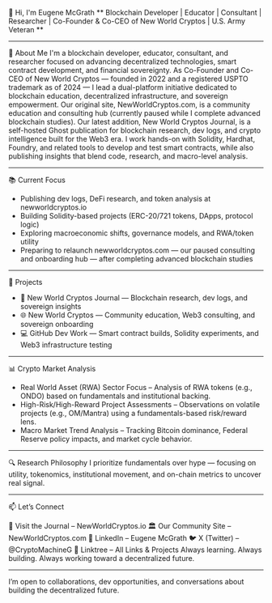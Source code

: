 👋 Hi, I'm Eugene McGrath
** Blockchain Developer | Educator | Consultant | Researcher | Co-Founder & Co-CEO of New World Cryptos | U.S. Army Veteran **

---------------------------------------------------------------------------------------------------------------------------------------------------------------

🧠 About Me
I'm a blockchain developer, educator, consultant, and researcher focused on advancing decentralized technologies, smart contract development, and financial sovereignty. As Co-Founder and Co-CEO of New World Cryptos — founded in 2022 and a registered USPTO trademark as of 2024 — I lead a dual-platform initiative dedicated to blockchain education, decentralized infrastructure, and sovereign empowerment. Our original site, NewWorldCryptos.com, is a community education and consulting hub (currently paused while I complete advanced blockchain studies). Our latest addition, New World Cryptos Journal, is a self-hosted Ghost publication for blockchain research, dev logs, and crypto intelligence built for the Web3 era. I work hands-on with Solidity, Hardhat, Foundry, and related tools to develop and test smart contracts, while also publishing insights that blend code, research, and macro-level analysis.

---------------------------------------------------------------------------------------------------------------------------------------------------------------

📚 Current Focus
 - Publishing dev logs, DeFi research, and token analysis at newworldcryptos.io
 - Building Solidity-based projects (ERC-20/721 tokens, DApps, protocol logic)
 - Exploring macroeconomic shifts, governance models, and RWA/token utility
 - Preparing to relaunch newworldcryptos.com — our paused consulting and onboarding hub — after completing advanced blockchain studies

---------------------------------------------------------------------------------------------------------------------------------------------------------------
   
🚀 Projects
 - 🧠 New World Cryptos Journal — Blockchain research, dev logs, and sovereign insights
 - 🌐 New World Cryptos — Community education, Web3 consulting, and sovereign onboarding
 - 💻 GitHub Dev Work — Smart contract builds, Solidity experiments, and Web3 infrastructure testing

---------------------------------------------------------------------------------------------------------------------------------------------------------------
   
📊 Crypto Market Analysis
 - Real World Asset (RWA) Sector Focus – Analysis of RWA tokens (e.g., ONDO) based on fundamentals and institutional backing.
 - High-Risk/High-Reward Project Assessments – Observations on volatile projects (e.g., OM/Mantra) using a fundamentals-based risk/reward lens.
 - Macro Market Trend Analysis – Tracking Bitcoin dominance, Federal Reserve policy impacts, and market cycle behavior.

---------------------------------------------------------------------------------------------------------------------------------------------------------------
   
🔍 Research Philosophy
I prioritize fundamentals over hype — focusing on utility, tokenomics, institutional movement, and on-chain metrics to uncover real signal.

---------------------------------------------------------------------------------------------------------------------------------------------------------------



📫 Let’s Connect

📰 Visit the Journal – NewWorldCryptos.io
🏛️ Our Community Site – NewWorldCryptos.com
💼 LinkedIn – Eugene McGrath
🐦 X (Twitter) – @CryptoMachineG
🔗 Linktree – All Links & Projects
Always learning. Always building. Always working toward a decentralized future.

---------------------------------------------------------------------------------------------------------------------------------------------------------------

I’m open to collaborations, dev opportunities, and conversations about building the decentralized future.

